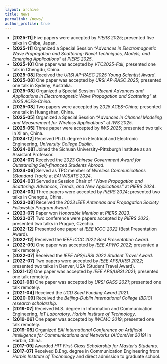 ```yaml
---
layout: archive
title: News
permalink: /news/
author_profile: true
---
```


- **[2025-11]** Five papers were accepted by *PIERS 2025*; presented five talks in Chiba, Japan.
- **[2025-11]** Organized a Special Session *“Advances in Electromagnetic Wave Propagation and Scattering: Novel Techniques, Models, and Emerging Applications”* at *PIERS 2025*.
- **[2025-10]** One paper was accepted by *VTC2025-Fall*; presented one talk in Chengdu, China.
- **[2025-08]** Received the *URSI AP-RASC 2025 Young Scientist Award*.
- **[2025-08]** One paper was accepted by *URSI AP-RASC 2025*; presented one talk in Sydeny, Australia.
- **[2025-08]** Organized a Special Session *“Recent Advances and Applications in Electromagnetic Wave Propagation and Scattering”* at *2025 ACES-China*.  
- **[2025-08]** Two papers were accepted by *2025 ACES-China*; presented one talk in Huangshan, China.
- **[2025-05]** Organized a Special Session *“Advances in Channel Modeling and Measurement for Wireless Applications”* at *IWS 2025*.  
- **[2025-05]** Three paper were accepted by *IWS 2025*; presented two talk in Xi'an, China.
- **[2024-12]** Received Ph.D. degree in Electrical and Electronic Engineering, *University College Dublin*.  
- **[2024-08]** Joined the Sichuan University–Pittsburgh Institute as an Assistant Professor.  
- **[2024-07]** Received the *2023 Chinese Government Award for Outstanding Self-financed Students Abroad*.  
- **[2024-06]** Served as TPC member of *Wireless Communications (Standard Track)* at *EAI WiSATS 2024*.  
- **[2024-03]** Served as Session Chair of *“Wave Propagation and Scattering: Advances, Trends, and New Applications”* at *PIERS 2024*.  
- **[2024-03]** Three papers were accepted by *PIERS 2024*; presented two talks in Chengdu, China.  
- **[2023-08]** Received the *2023 IEEE Antennas and Propagation Society Fellowship Program Award*.  
- **[2023-07]** Paper won *Honorable Mention* at *PIERS 2023*.  
- **[2023-07]** Two conference were papers accepted by *PIERS 2023*; presented two talks in Prague, Czechia.  
- **[2022-12]** Presented one paper at *IEEE ICCC 2022* (Best Presentation Award).
- **[2022-12]** Received the *IEEE ICCC 2022 Best Presentation Award*.  
- **[2022-09]** One paper was accepted by *IEEE APWC 2022*; presented a talk remotely.
- **[2022-07]** Received the *IEEE APS/URSI 2022 Student Travel Award*.
- **[2022-07]** Two papers were accepted by *IEEE APS/URSI 2022*; presented two talks in Denver, USA (Student Travel Award).  
- **[2021-12]** One paper was accepted by *IEEE APS/URSI 2021*; presented one talk remotely.
- **[2021-08]** One paper was accepted by *URSI GASS 2021*; presented one talk remotely.  
- **[2021-04]** Received the *UCD Seed Funding Award 2021*.
- **[2020-09]** Received the *Beijing-Dublin International College (BDIC) research scholarship*.  
- **[2019-07]** Received M.S. degree in Information and Communication Engineering, *IoT Laboratory, Harbin Institute of Technology*.  
- **[2019-06]** One paper was accepted by *IWCMC 2019*; presented one talk remotely.   
- **[2019-05]** Organized *EAI International Conference on Artificial Intelligence for Communications and Networks (AIComNet 2019)* in Harbin, China.  
- **[2017-09]** Awarded *HIT First-Class Scholarship for Master’s Students*.  
- **[2017-07]** Received B.Eng. degree in Communication Engineering from *Harbin Institute of Technology* and direct admission to graduate school.

